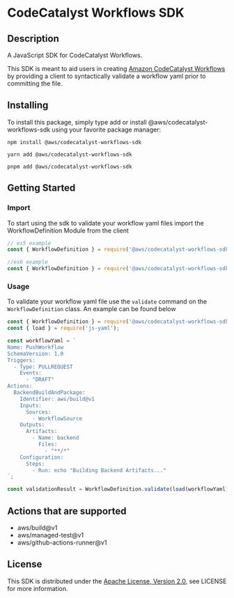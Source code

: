 # CodeCatalyst Workflows SDK

## Description

A JavaScript SDK for CodeCatalyst Workflows.

This SDK is meant to aid users in creating [Amazon CodeCatalyst Workflows](https://docs.aws.amazon.com/codecatalyst/latest/userguide/flows.html) by
providing a client to syntactically validate a workflow yaml prior to committing the file.

## Installing

To install this package, simply type add or install @aws/codecatalyst-workflows-sdk using your favorite package manager:

```shell
npm install @aws/codecatalyst-workflows-sdk
```

```shell
yarn add @aws/codecatalyst-workflows-sdk
```

```shell
pnpm add @aws/codecatalyst-workflows-sdk
```

## Getting Started

### Import

To start using the sdk to validate your workflow yaml files import the WorkflowDefinition Module from the client

```javascript
// es5 example
const { WorkflowDefinition } = require('@aws/codecatalyst-workflows-sdk');
```

```javascript
//es6 example
const { WorkflowDefinition } = require('@aws/codecatalyst-workflows-sdk');
```

### Usage

To validate your workflow yaml file use the `validate` command on the `WorkflowDefinition` class. An example can be found below

```javascript
const { WorkflowDefinition } = require('@aws/codecatalyst-workflows-sdk');
const { load } = require('js-yaml');

const workflowYaml = `
Name: PushWorkflow
SchemaVersion: 1.0
Triggers:
  - Type: PULLREQUEST
    Events:
      - "DRAFT"
Actions:
  BackendBuildAndPackage:
    Identifier: aws/build@v1
    Inputs:
      Sources:
        - WorkflowSource
    Outputs:
      Artifacts:
        - Name: backend
          Files:
            - "**/*"
    Configuration:
      Steps:
        - Run: echo "Building Backend Artifacts..."
`;

const validationResult = WorkflowDefinition.validate(load(workflowYaml));
```

## Actions that are supported

- aws/build@v1
- aws/managed-test@v1
- aws/github-actions-runner@v1

## License

This SDK is distributed under the [Apache License, Version 2.0](https://www.apache.org/licenses/LICENSE-2.0), see LICENSE for more information.

